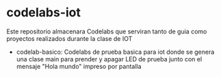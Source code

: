 # codelabs-iot
Este repositorio almacenara Codelabs que serviran tanto de guia como proyectos realizados durante la clase de IOT

* codelab-basico: Codelabs de prueba basica para iot donde se genera una clase main para prender y apagar LED de prueba junto con el mensaje "Hola mundo"  impreso por pantalla 

